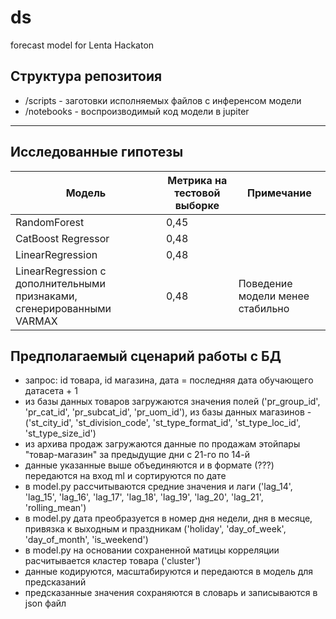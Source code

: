 # ds
forecast model for Lenta Hackaton
## Структура репозитоия

- /scripts - заготовки исполняемых файлов с инференсом модели
- /notebooks - воспроизводимый код модели в jupiter

_________

## Исследованные гипотезы

|**Модель**|**Метрика на тестовой выборке**|Примечание|
|---|---|---|
|RandomForest|0,45 |  |
|CatBoost Regressor|0,48 |  |
|LinearRegression|0,48 |  |
|LinearRegression с дополнительными признаками, сгенерированными VARMAX|0,48 | Поведение модели менее стабильно|


## Предполагаемый сценарий работы с БД
- запрос: id товара, id магазина, дата = последняя дата обучающего датасета + 1
- из базы данных товаров загружаются значения полей ('pr_group_id',	'pr_cat_id', 'pr_subcat_id', 'pr_uom_id'), из базы данных магазинов - ('st_city_id', 'st_division_code',
       'st_type_format_id', 'st_type_loc_id', 'st_type_size_id')
- из архива продаж загружаются данные по продажам этойпары "товар-магазин" за предыдущие дни с 21-го по 14-й
- данные указанные выше объединяются и в формате (???) передаются на вход ml и сортируются по дате
- в model.py рассчитываются средние значения и лаги ('lag_14',
       'lag_15', 'lag_16', 'lag_17', 'lag_18', 'lag_19', 'lag_20', 'lag_21',
       'rolling_mean')
- в model.py дата преобразуется в номер дня недели, дня в месяце, привязка к выходным и праздникам ('holiday', 'day_of_week', 'day_of_month', 'is_weekend')
- в model.py на основании сохраненной матицы корреляции расчитывается кластер товара ('cluster')
- данные кодируются, масштабируются и передаются в модель для предсказаний
- предсказанные значения сохраняются в словарь и записываются в json файл
